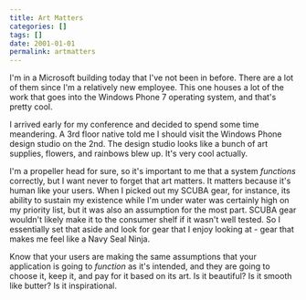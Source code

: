 ```yaml
---
title: Art Matters
categories: []
tags: []
date: 2001-01-01
permalink: artmatters
---
```


I'm in a Microsoft building today that I've not been in before. There are a lot of them since I'm a relatively new employee. This one houses a lot of the work that goes into the Windows Phone 7 operating system, and that's pretty cool.
<!-- xmore -->

I arrived early for my conference and decided to spend some time meandering. A 3rd floor native told me I should visit the Windows Phone design studio on the 2nd. The design studio looks like a bunch of art supplies, flowers, and rainbows blew up. It's very cool actually.

I'm a propeller head for sure, so it's important to me that a system _functions_ correctly, but I want never to forget that art matters. It matters because it's human like your users. When I picked out my SCUBA gear, for instance, its ability to sustain my existence while I'm under water was certainly high on my priority list, but it was also an assumption for the most part. SCUBA gear wouldn't likely make it to the consumer shelf if it wasn't well tested. So I essentially set that aside and look for gear that I enjoy looking at - gear that makes me feel like a Navy Seal Ninja.

Know that your users are making the same assumptions that your application is going to _function_ as it's intended, and they are going to choose it, keep it, and pay for it based on its art. Is it beautiful? Is it smooth like butter? Is it inspirational.